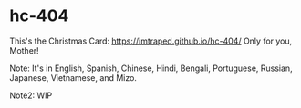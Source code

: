 # hc-404
This's the Christmas Card:
https://imtraped.github.io/hc-404/
Only for you, Mother!

Note: It's in English, Spanish, Chinese, Hindi, Bengali, Portuguese, Russian, Japanese, Vietnamese, and Mizo.

Note2: WIP
